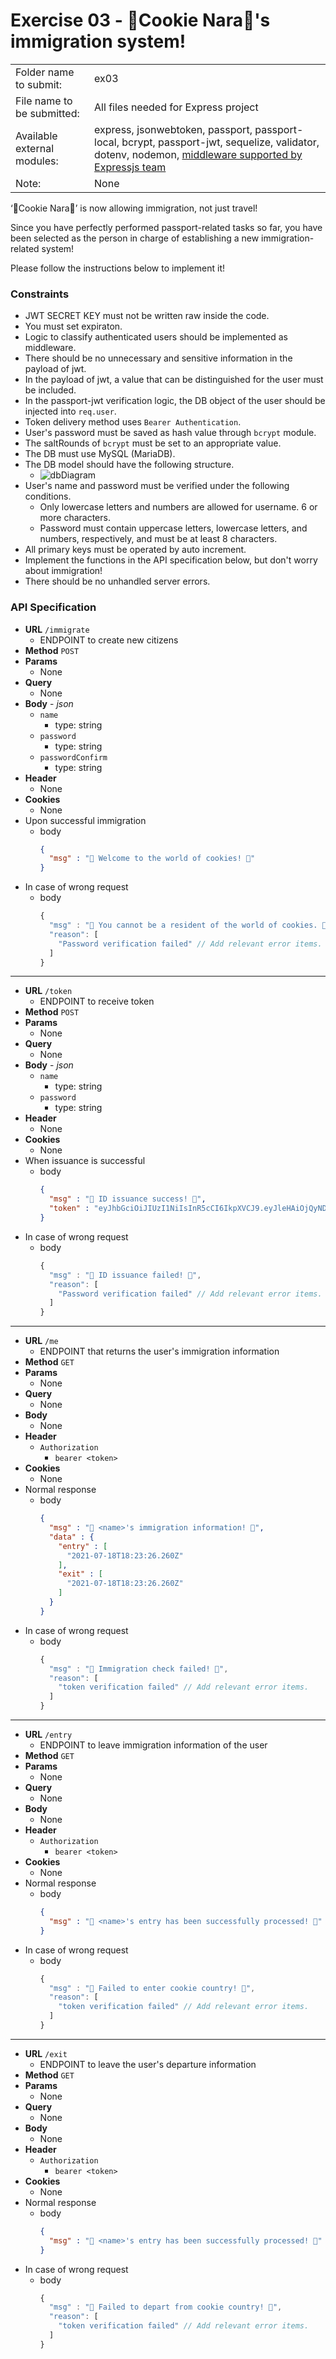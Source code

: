 # Exercise 03 - 🍪Cookie Nara🍪's immigration system!

|                         |                                                              |
| :---------------------- | ------------------------------------------------------------ |
| Folder name to submit: | ex03 |
| File name to be submitted: | All files needed for Express project |
| Available external modules: | express, jsonwebtoken, passport, passport-local, bcrypt, passport-jwt, sequelize, validator, dotenv, nodemon, [middleware supported by Expressjs team](http://expressjs.com/en/resources/middleware.html) |
| Note: | None |


‘🍪Cookie Nara🍪’ is now allowing immigration, not just travel!

Since you have perfectly performed passport-related tasks so far, you have been selected as the person in charge of establishing a new immigration-related system!

Please follow the instructions below to implement it!

### Constraints

- JWT SECRET KEY must not be written raw inside the code.
- You must set expiraton.
- Logic to classify authenticated users should be implemented as middleware.
- There should be no unnecessary and sensitive information in the payload of jwt.
- In the payload of jwt, a value that can be distinguished for the user must be included.
- In the passport-jwt verification logic, the DB object of the user should be injected into `req.user`.
- Token delivery method uses `Bearer Authentication`.
- User's password must be saved as hash value through `bcrypt` module.
- The saltRounds of `bcrypt` must be set to an appropriate value.
- The DB must use MySQL (MariaDB).
- The DB model should have the following structure.
  - ![dbDiagram](./ex03/dbDiagram.png)
- User's name and password must be verified under the following conditions.
  - Only lowercase letters and numbers are allowed for username. 6 or more characters.
  - Password must contain uppercase letters, lowercase letters, and numbers, respectively, and must be at least 8 characters.
- All primary keys must be operated by auto increment.
- Implement the functions in the API specification below, but don't worry about immigration!
- There should be no unhandled server errors.

### API Specification

- **URL** `/immigrate`
  - ENDPOINT to create new citizens
- **Method**
  `POST`
- **Params**
  - None
- **Query**
  - None
- **Body** - *json*
  - `name`
    - type: string
  - `password`
    - type: string
  - `passwordConfirm`
    - type: string
- **Header**
  - None
- **Cookies**
  - None
- Upon successful immigration
  - body
    ```json
    {
      "msg" : "🍪 Welcome to the world of cookies! 🍪"
    }
    ```
- In case of wrong request
  - body
    ```js
    {
      "msg" : "🍪 You cannot be a resident of the world of cookies. 🍪",
      "reason": [
        "Password verification failed" // Add relevant error items.
      ]
    }
    ```
---

- **URL** `/token`
  - ENDPOINT to receive token
- **Method**
  `POST`
- **Params**
  - None
- **Query**
  - None
- **Body** - *json*
  - `name`
    - type: string
  - `password`
    - type: string
- **Header**
  - None
- **Cookies**
  - None
- When issuance is successful
  - body
    ```json
    {
      "msg" : "🍪 ID issuance success! 🍪",
      "token" : "eyJhbGciOiJIUzI1NiIsInR5cCI6IkpXVCJ9.eyJleHAiOjQyNDI0MjQyNDIsInVzZXJuYW1lIjoiamFlc2tpbSJ9.BMexiK1IQG8CQ8ckiI3kB3JsXArhZnAEZI0NFFYnCs4"
    }
    ```
- In case of wrong request
  - body
    ```js
    {
      "msg" : "🍪 ID issuance failed! 🍪",
      "reason": [
        "Password verification failed" // Add relevant error items.
      ]
    }
    ```
---

- **URL** `/me`
  - ENDPOINT that returns the user's immigration information
- **Method**
  `GET`
- **Params**
  - None
- **Query**
  - None
- **Body**
  - None
- **Header**
  - `Authorization`
    - `bearer <token>`
- **Cookies**
  - None
- Normal response
  - body
    ```json
    {
      "msg" : "🍪 <name>'s immigration information! 🍪",
      "data" : {
        "entry" : [
          "2021-07-18T18:23:26.260Z"
        ],
        "exit" : [
          "2021-07-18T18:23:26.260Z"
        ]
      }
    }
    ```
- In case of wrong request
  - body
    ```js
    {
      "msg" : "🍪 Immigration check failed! 🍪",
      "reason": [
        "token verification failed" // Add relevant error items.
      ]
    }
    ```

---

- **URL** `/entry`
  - ENDPOINT to leave immigration information of the user
- **Method**
  `GET`
- **Params**
  - None
- **Query**
  - None
- **Body**
  - None
- **Header**
  - `Authorization`
    - `bearer <token>`
- **Cookies**
  - None
- Normal response
  - body
    ```json
    {
      "msg" : "🍪 <name>'s entry has been successfully processed! 🍪"
    }
    ```
- In case of wrong request
  - body
    ```js
    {
      "msg" : "🍪 Failed to enter cookie country! 🍪",
      "reason": [
        "token verification failed" // Add relevant error items.
      ]
    }
    ```

---

- **URL** `/exit`
  - ENDPOINT to leave the user's departure information
- **Method**
  `GET`
- **Params**
  - None
- **Query**
  - None
- **Body**
  - None
- **Header**
  - `Authorization`
    - `bearer <token>`
- **Cookies**
  - None
- Normal response
  - body
    ```json
    {
      "msg" : "🍪 <name>'s entry has been successfully processed! 🍪"
    }
    ```
- In case of wrong request
  - body
    ```js
    {
      "msg" : "🍪 Failed to depart from cookie country! 🍪",
      "reason": [
        "token verification failed" // Add relevant error items.
      ]
    }
    ```